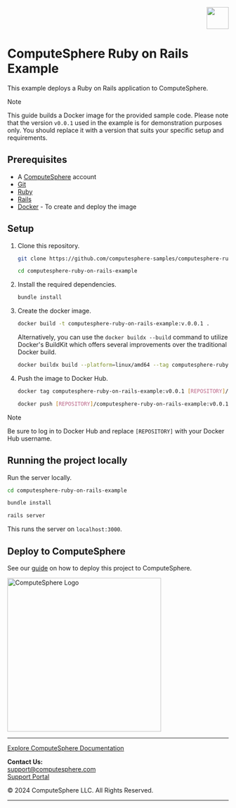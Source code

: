 <p align="right">
    <a href="https://computesphere.com/"><img src="https://pepublicassets.blob.core.windows.net/public-assets/computesphere-favicon.svg" width="50px" /></a>
</p>

# ComputeSphere Ruby on Rails Example

This example deploys a Ruby on Rails application to ComputeSphere.

> [!NOTE]
> This guide builds a Docker image for the provided sample code. Please note that the version `v0.0.1` used in the example is for demonstration purposes only. You should replace it with a version that suits your specific setup and requirements.

## Prerequisites

- A [ComputeSphere](https://computesphere.com) account
- [Git](https://git-scm.com/downloads)
- [Ruby](https://www.ruby-lang.org/en/documentation/installation/)
- [Rails](https://guides.rubyonrails.org/v5.1/getting_started.html)
- [Docker](https://docs.docker.com/engine/install/) - To create and deploy the image

## Setup

1. Clone this repository.

    ```bash
    git clone https://github.com/computesphere-samples/computesphere-ruby-on-rails-example.git

    cd computesphere-ruby-on-rails-example
    ```

2. Install the required dependencies.

    ```bash
    bundle install
    ```

3. Create the docker image.

    ```bash
    docker build -t computesphere-ruby-on-rails-example:v.0.0.1 .
    ```

    Alternatively, you can use the `docker buildx --build` command to utilize Docker's BuildKit which offers several improvements over the traditional Docker build.

    ```bash
    docker buildx build --platform=linux/amd64 --tag computesphere-ruby-on-rails-example:v0.0.1 .
    ``` 

4. Push the image to Docker Hub.

    ```bash
    docker tag computesphere-ruby-on-rails-example:v0.0.1 [REPOSITORY]/computesphere-ruby-on-rails-example:v0.0.1

    docker push [REPOSITORY]/computesphere-ruby-on-rails-example:v0.0.1
    ```

> [!NOTE]
> Be sure to log in to Docker Hub and replace `[REPOSITORY]` with your Docker Hub username.

## Running the project locally

Run the server locally.

```bash
cd computesphere-ruby-on-rails-example

bundle install

rails server
```

This runs the server on `localhost:3000`.

## Deploy to ComputeSphere

See our [guide](https://docs.computesphere.com/docs/getting-started/quickstart/getting-started-with-ruby) on how to deploy this project to ComputeSphere.

<!-- Check if this is the right link to the dashboard -->
<a href="https://console.computesphere.com"> <img src="https://pepublicassets.blob.core.windows.net/public-assets/computesphere-full-logo.png" width="350px" alt="ComputeSphere Logo"> </a>

---
[Explore ComputeSphere Documentation](https://docs.computesphere.com)

**Contact Us:**  
[support@computesphere.com](mailto:support@computesphere.com)  
[Support Portal](https://support.computesphere.com/portal)

&copy; 2024 ComputeSphere LLC. All Rights Reserved.

---

